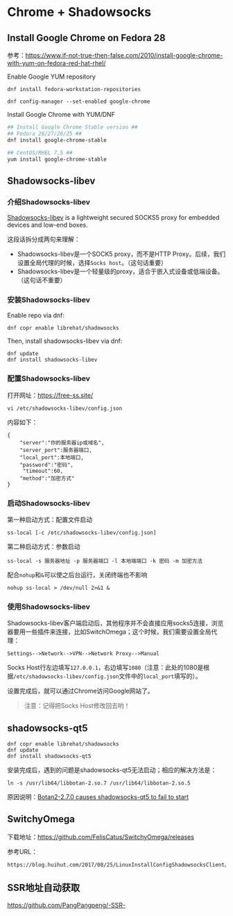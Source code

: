 # Chrome + Shadowsocks

## Install Google Chrome on Fedora 28

参考：https://www.if-not-true-then-false.com/2010/install-google-chrome-with-yum-on-fedora-red-hat-rhel/

Enable Google YUM repository

```
dnf install fedora-workstation-repositories

dnf config-manager --set-enabled google-chrome
```

Install Google Chrome with YUM/DNF

```bash
## Install Google Chrome Stable version ##
## Fedora 28/27/26/25 ##
dnf install google-chrome-stable

## CentOS/RHEL 7.5 ##
yum install google-chrome-stable
```


## Shadowsocks-libev

### 介绍Shadowsocks-libev

[Shadowsocks-libev](https://shadowsocks.org/en/index.html) is a lightweight secured SOCKS5 proxy for embedded devices and low-end boxes.

这段话拆分成两句来理解：

- Shadowsocks-libev是一个SOCK5 proxy，而不是HTTP Proxy。后续，我们设置全局代理的时候，选择`Socks host`。（这句话重要）
- Shadowsocks-libev是一个轻量级的proxy，适合于嵌入式设备或低端设备。（这句话不重要）

### 安装Shadowsocks-libev

Enable repo via dnf:

```
dnf copr enable librehat/shadowsocks
```

Then, install shadowsocks-libev via dnf:

```
dnf update
dnf install shadowsocks-libev
```

### 配置Shadowsocks-libev

打开网址：https://free-ss.site/



```
vi /etc/shadowsocks-libev/config.json
```

内容如下：

```
{
    "server":"你的服务器ip或域名",
    "server_port":服务器端口,
    "local_port":本地端口,
    "password":"密码",
     "timeout":60,
    "method":"加密方式"
}
```

### 启动Shadowsocks-libev

第一种启动方式：配置文件启动

```
ss-local [-c /etc/shadowsocks-libev/config.json]
```

第二种启动方式：参数启动

```
ss-local -s 服务器地址 -p 服务器端口 -l 本地端端口 -k 密码 -m 加密方法
```

配合`nohup`和`&`可以使之后台运行，关闭终端也不影响

```
nohup ss-local > /dev/null 2>&1 &
```

### 使用Shadowsocks-libev

Shadowsocks-libev客户端启动后，其他程序并不会直接应用socks5连接，浏览器要用一些插件来连接，比如SwitchOmega；这个时候，我们需要设置全局代理：

```
Settings-->Network-->VPN-->Network Proxy-->Manual
```

Socks Host行左边填写`127.0.0.1`，右边填写`1080`（注意：此处的1080是根据`/etc/shadowsocks-libev/config.json`文件中的`local_port`填写的）。

设置完成后，就可以通过Chrome访问Google网站了。

> 注意：记得把Socks Host修改回去哟！

## shadowsocks-qt5


```
dnf copr enable librehat/shadowsocks
dnf update
dnf install shadowsocks-qt5
```

安装完成后，遇到的问题是shadowsocks-qt5无法启动；相应的解决方法是：

```
ln -s /usr/lib64/libbotan-2.so.7 /usr/lib64/libbotan-2.so.5
```

原因说明：[Botan2-2.7.0 causes shadowsocks-qt5 to fail to start](https://www.bountysource.com/issues/60778061-botan2-2-7-0-causes-shadowsocks-qt5-to-fail-to-start)

<!-- 
Outline Server Singapore
ss://Y2hhY2hhMjAtaWV0Zi1wb2x5MTMwNTp1S04wYTVFakp0b3g=@206.189.94.126:9176/?outline=1



```json
    {
        "method": "chacha20-ietf-poly1305",
        "password": "uKN0a5EjJtox",
        "remarks": "OutlineServer",
        "server": "206.189.94.126",
        "server_port": 9176
    }
```


http://thetowerinfo.com/use-shadowsocks-step-by-step/

https://getoutline.org/en/home
-->



## SwitchyOmega

下载地址：https://github.com/FelisCatus/SwitchyOmega/releases

参考URL：
```
https://blog.huihut.com/2017/08/25/LinuxInstallConfigShadowsocksClient/
```

## SSR地址自动获取

https://github.com/PangPangpeng/-SSR-